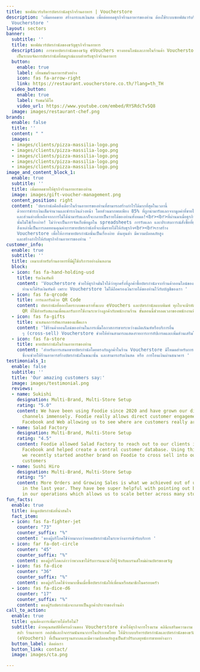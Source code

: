 ```yaml
---
title: ซอฟต์แวร์บริหารบัตรกำนัลธุรกิจร้านอาหาร | Voucherstore
description: 'เพิ่มยอดขาย สร้างกระแสเงินสด เพื่อต่อยอดธุรกิจร้านอาหารของท่าน ต้องใช้ระบบซอฟต์แวร์บริหารบัตรกำนัลของขวัญ
  Voucherstore '
layout: sectors
banner:
  subtitle: ''
  title: ซอฟต์แวร์บัตรกำนัลของขวัญธุรกิจร้านอาหาร
  description: การขายบัตรกำนัลของขวัญ eVouchers ทางออนไลน์และภายในร้านค้า Voucherstore
    เป็นระบบจัดการบัตรกำนัลที่สมบูรณ์แบบสำหรับธุรกิจร้านอาหาร
  button:
    enable: true
    label: เยี่ยมชมร้านอาหารตัวอย่าง
    icon: fas fa-arrow-right
    link: https://restaurant.voucherstore.co.th/?lang=th_TH
  video_button:
    enable: true
    label: รับชมวิดีโอ
    video_url: https://www.youtube.com/embed/RYSRdcTv5Q8
  image: images/restaurant-chef.png
brands:
  enable: false
  title: ''
  content: " "
  images:
  - images/clients/pizza-massilia-logo.png
  - images/clients/pizza-massilia-logo.png
  - images/clients/pizza-massilia-logo.png
  - images/clients/pizza-massilia-logo.png
  - images/clients/pizza-massilia-logo.png
image_and_content_block_1:
  enable: true
  subtitle: ''
  title: เพิ่มยอดขายให้ธุรกิจร้านอาหารของท่าน
  image: images/gift-voucher-management.png
  content_position: right
  content: 'บัตรกำนัลคือสิ่งเดียวในร้านอาหารของท่านที่สามารถสร้างกำไรได้มากที่สุดในเวลานี้
    ด้วยการชำระเงินเต็มจำนวนและชำระเงินล่วงหน้า โดยส่วนมากพบเพียง 85% ที่ถูกนำมารับแลกจากมูลค่าที่ขายไปทั้งหมด
    และส่วนต่างที่เหลือจากการไม่ได้นำมารับแลกก็จะกลายเป็นรายได้ของท่านทั้งหมด!<br><br>ที่ผ่านมาเมื่อธุรกิจต้องการขายบัตรกำนัล
    นั้นไม่ใช่เรื่องง่าย! ไม่ว่าจะเป็นการจัดเก็บข้อมูลใน spreadsheets การรับแลก และประสบการณ์สั่งซื้อที่ยุ่งยากสําหรับลูกค้าของท่าน
    สิ่งเหล่านี้เป็นการลดทอนคุณค่าการขายบัตรกำนัลที่จะเพิ่มรายได้ให้กับธุรกิจ<br><br>เราสร้าง
    Voucherstore เพื่อให้การขายบัตรกํานัลนั้นเป็นเรื่องง่าย ต้นทุนต่ำ มีความปลอดภัยสูง
    และสร้างกําไรให้กับธุรกิจร้านอาหารของท่าน '
customer_info:
  enable: true
  subtitle: ''
  title: เหมาะสำหรับร้านอาหารที่มีผู้ใช้บริการอย่างล้นหลาม
  block:
  - icon: fas fa-hand-holding-usd
    title: รับเงินทันที
    content: 'Voucherstore ช่วยให้ธุรกิจมั่นใจได้ว่าทุกครั้งที่ลูกค้าซื้อบัตรกำนัลจากร้านค้าออนไลน์ของท่าน
      ท่านจะได้รับเงินทันที เพราะ Voucherstore ไม่ได้ถือครองเงินรายได้ของท่านไว้กับบัญชีของเรา '
  - icon: fas fa-qrcode
    title: การแลกรับด้วย QR Code
    content: บัตรกำนัลที่ออกโดยระบบของเราทั้งแบบ eVouchers และบัตรกำนัลแบบพิมพ์ ทุกใบจะมีรหัส
      QR ที่ใช้สำหรับสแกนเพื่อแลกรับการใช้งานระหว่างลูกค้ากับพนักงานร้าน ขั้นตอนนี้ช่วยลดเวลาของพนักงานที่กำลังยุ่งได้เป็นอย่างดี
  - icon: fas fa-gifts
    title: นำเสนอการอัพเกรดของแพ็คเกจ
    content: 'ใช้ร้านค้าออนไลน์ของท่านในการเพิ่มโอกาสการขายระหว่างผลิตภัณฑ์หรือบริการอื่น
      ๆ (cross-sell) Voucherstore ช่วยให้ท่านสามารถแสดงรายการการอัปเกรดและเพิ่มส่วนเสริมในรถเข็นได้อย่างดี '
  - icon: fas fa-store
    title: ขายบัตรกำนัลในร้านอาหารของท่าน
    content: 'สำหรับการเสนอขายบัตรกำนัลโดยตรงกับลูกค้าในร้าน Voucherstore มีโหมดสำหรับการขายหน้าร้าน
      ซึ่งจะช่วยให้ร้านอาหารสร้างบัตรกำนัลในขณะนั้น และสามารถรับเงินสด หรือ การโอนเงินผ่านธนาคาร '
testimonials_1:
  enable: false
  subtitle: ''
  title: 'Our amazing customers say:'
  image: images/testimonial.png
  reviews:
  - name: Sukishi
    designation: Multi-Brand, Multi-Store Setup
    rating: "5.0"
    content: We have been using Foodie since 2020 and have grown our direct delivery
      channels immensely. Foodie really allows direct customer engagement across LINE,
      Facebook and Web allowing us to see where are customers really are.
  - name: Salad Factory
    designation: Multi-Brand, Multi-Store Setup
    rating: "4.5"
    content: Foodie allowed Salad Factory to reach out to our clients in LINE and
      Facebook and helped create a central customer database. Using this advantage,
      we recently started another brand on Foodie to cross sell into our existing
      customers
  - name: Sushi Hiro
    designation: Multi-Brand, Multi-Store Setup
    rating: "5"
    content: More Orders and Growing Sales is what we achieved out of using Foodie
      in the last year. They have bee super helpful with pointing out bottlenecks
      in our operations which allows us to scale better across many stores.
fun_facts:
  enable: true
  title: ข้อมูลบัตรกำนัลที่น่าสนใจ
  fact_item:
  - icon: fas fa-fighter-jet
    counter: "73"
    counter_suffix: "%"
    content: 'ของผู้บริโภคใช้จ่ายมากกว่ายอดบัตรกำนัลในระหว่างการเข้ารับบริการ '
  - icon: far fa-dot-circle
    counter: "45"
    counter_suffix: "%"
    content: ของผู้บริโภคกล่าวว่าพวกเขาได้รับการแนะนำให้รู้จักกับแบรนด์ใหม่ผ่านบัตรของขวัญ
  - icon: fas fa-dice
    counter: "36"
    counter_suffix: "%"
    content: ของผู้บริโภคใช้จ่ายมากขึ้นเมื่อซื้อบัตรกำนัลให้เพื่อนหรือสมาชิกในครอบครัว
  - icon: fas fa-dice-d6
    counter: "17"
    counter_suffix: "%"
    content: ของผู้รับบัตรกำนัลจะกลายเป็นลูกค้าประจำของร้านค้า
call_to_action:
  enable: true
  title: คุณต้องการเพิ่มรายได้หรือไม่?
  subtitle: ด้วยคุณสมบัติที่ครบถ้วนของ Voucherstore ช่วยให้ธุรกิจการโรงแรม คลินิกเสริมความงาม
    สปา ร้านอาหาร กอล์ฟและกิจกรรมนันทนาการในประเทศไทย ให้มีระบบบริหารบัตรกำนัลและบัตรกำนัลของขวัญอิเล็กทรอนิกส์
    (eVouchers) ที่เป็นมาตรฐานสากลและมีความปลอดภัยสูงเป็นตัวปรับกลยุทธ์การขายอย่างถาว
  button_label: ติดต่อเรา
  button_link: contact/
  image: images/cta.png

---
```

